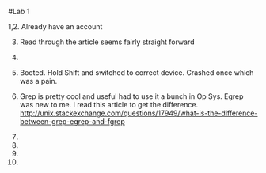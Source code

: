 #Lab 1

1,2. Already have an account

3. Read through the article seems fairly straight forward

4.

5. Booted. Hold Shift and switched to correct device. Crashed once which was a pain.

6. Grep is pretty cool and useful had to use it a bunch in Op Sys. Egrep was new to me. I read this article to get the difference. http://unix.stackexchange.com/questions/17949/what-is-the-difference-between-grep-egrep-and-fgrep

7.

8.

9.

10.




